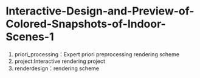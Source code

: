 # Interactive-Design-and-Preview-of-Colored-Snapshots-of-Indoor-Scenes-1
1. priori_processing：Expert priori preprocessing rendering scheme
2. project:Interactive rendering project
3. renderdesign：rendering scheme
